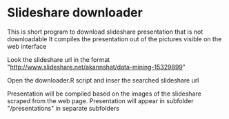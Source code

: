 # Slideshare downloader

This is short program to download slideshare presentation that is not downloadable 
It compiles the presentation out of the pictures visible on the web interface

Look the slideshare url in the format "http://www.slideshare.net/akannshat/data-mining-15329899"

Open the downloader.R script and inser the searched slideshare url

Presentation will be compiled based on the images of the slideshare scraped from the web page.
Presentation will appear in subfolder "/presentations" in separate subfolders
